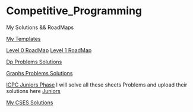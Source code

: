 # Competitive_Programming

My Solutions && RoadMaps

[My Templates](https://github.com/Shaf3eii/Competitive_Programming/tree/main/Templates)

[Level 0 RoadMap](https://github.com/Shaf3eii/Competitive_Programming/blob/main/RoadMaps/Level0.rd.md)
[Level 1 RoadMap](https://github.com/Shaf3eii/Competitive_Programming/blob/main/RoadMaps/Level1.rd.md)

[Dp Problems Solutions](https://github.com/Shaf3eii/Competitive_Programming/tree/main/DP_problems)

[Graphs Problems Solutions](https://github.com/Shaf3eii/Competitive_Programming/tree/main/Graph_problems)

[ICPC Juniors Phase](https://codeforces.com/group/u3Ii79X3NY/contests)
I will solve all these sheets Problems and upload their solutions here [Juniors](https://github.com/Shaf3eii/Competitive_Programming/tree/main/ICPC%20Assiut%20University%20Training%20-%20Juniors%20Phase%201%20Sheets)

[My CSES Solutions](https://github.com/Shaf3eii/Competitive_Programming/tree/main/CSES)
